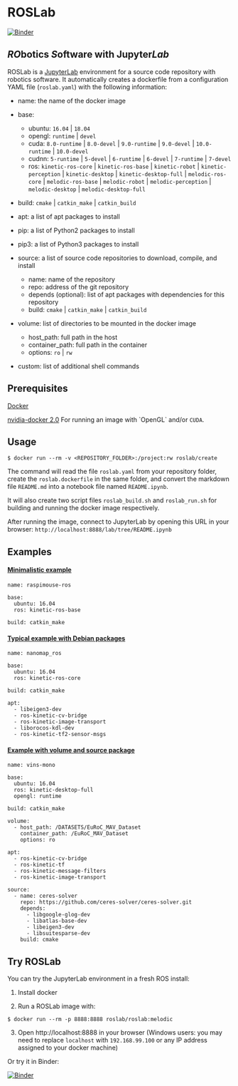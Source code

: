 # ROSLab
[![Binder](https://mybinder.org/badge_logo.svg)](https://mybinder.org/v2/gh/RobInLabUJI/ROSLab/web?filepath=CreateDockerImage.ipynb)

## *RO*botics *S*oftware with Jupyter*Lab*

ROSLab is a [JupyterLab](https://jupyterlab.readthedocs.io/en/stable/)
environment for a source code repository with robotics software. 
It automatically creates a dockerfile
from a configuration YAML file (`roslab.yaml`) with the following information:

- name: the name of the docker image
- base:
  - ubuntu: `16.04` | `18.04`
  - opengl: `runtime` | `devel`
  - cuda: `8.0-runtime` | `8.0-devel` | `9.0-runtime` | `9.0-devel` | `10.0-runtime` | `10.0-devel`
  - cudnn: `5-runtime` | `5-devel` | `6-runtime` | `6-devel` | `7-runtime` | `7-devel`
  - ros: `kinetic-ros-core` | `kinetic-ros-base` | `kinetic-robot` | `kinetic-perception` | `kinetic-desktop` | `kinetic-desktop-full` | `melodic-ros-core` | `melodic-ros-base` | `melodic-robot` | `melodic-perception` | `melodic-desktop` | `melodic-desktop-full`
  
- build: `cmake` | `catkin_make` | `catkin_build`
- apt: a list of apt packages to install
- pip: a list of Python2 packages to install
- pip3: a list of Python3 packages to install
- source: a list of source code repositories to download, compile, and install
    - name: name of the repository
    - repo: address of the git repository
    - depends (optional): list of apt packages with dependencies for this repository
    - build: `cmake` | `catkin_make` | `catkin_build`
- volume: list of directories to be mounted in the docker image
    - host_path: full path in the host
    - container_path: full path in the container
    - options: `ro` | `rw`
 - custom: list of additional shell commands
    
## Prerequisites

[Docker](https://www.docker.com/)

[nvidia-docker 2.0](https://github.com/nvidia/nvidia-docker/wiki/Installation-(version-2.0)) For running an image with `OpenGL` and/or `CUDA`.

## Usage

```
$ docker run --rm -v <REPOSITORY_FOLDER>:/project:rw roslab/create
```

The command will read the file `roslab.yaml` from your repository folder,
create the `roslab.dockerfile` in the same folder,
and convert the markdown file `README.md` into a notebook file named
`README.ipynb`.

It will also create two script files `roslab_build.sh` and `roslab_run.sh`
for building and running the docker image respectively.

After running the image, connect to JupyterLab by opening this URL 
in your browser: `http://localhost:8888/lab/tree/README.ipynb`

## Examples

#### [Minimalistic example](https://github.com/ICRA-2018/raspimouse_ros_2/blob/master/roslab.yaml)
```
name: raspimouse-ros

base: 
  ubuntu: 16.04
  ros: kinetic-ros-base

build: catkin_make
```

#### [Typical example with Debian packages](https://github.com/ICRA-2018/nanomap_ros/blob/master/roslab.yaml)
```
name: nanomap_ros

base:
  ubuntu: 16.04
  ros: kinetic-ros-core

build: catkin_make

apt:
  - libeigen3-dev
  - ros-kinetic-cv-bridge
  - ros-kinetic-image-transport
  - liborocos-kdl-dev
  - ros-kinetic-tf2-sensor-msgs
```

#### [Example with volume and source package](https://github.com/ICRA-2018/VINS-Mono/blob/master/roslab.yaml)
```
name: vins-mono

base:
  ubuntu: 16.04
  ros: kinetic-desktop-full
  opengl: runtime

build: catkin_make

volume:
  - host_path: /DATASETS/EuRoC_MAV_Dataset
    container_path: /EuRoC_MAV_Dataset
    options: ro

apt:
  - ros-kinetic-cv-bridge
  - ros-kinetic-tf
  - ros-kinetic-message-filters
  - ros-kinetic-image-transport

source:
  - name: ceres-solver
    repo: https://github.com/ceres-solver/ceres-solver.git
    depends:
      - libgoogle-glog-dev
      - libatlas-base-dev
      - libeigen3-dev
      - libsuitesparse-dev
    build: cmake
```

## Try ROSLab

You can try the JupyterLab environment in a fresh ROS install:

1. Install docker

2. Run a ROSLab image with:
```
$ docker run --rm -p 8888:8888 roslab/roslab:melodic
```

3. Open http://localhost:8888 in your browser (Windows users: you may need to replace `localhost` with `192.168.99.100` or any IP address assigned to your docker machine)

Or try it in Binder:

[![Binder](https://mybinder.org/badge.svg)](https://mybinder.org/v2/gh/RobInLabUJI/ROSLab-demo/master?urlpath=lab)

